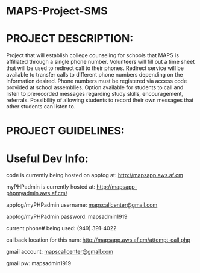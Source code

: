 MAPS-Project-SMS
================

PROJECT DESCRIPTION:
====================
Project that will establish college counseling for schools that MAPS is affiliated through a single phone number. Volunteers will fill out a time sheet that will be used to redirect call to their phones. Redirect service will be available to transfer calls to different phone numbers depending on the information desired. Phone numbers must be registered via access code provided at school assemblies. Option available for students to call and listen to prerecorded messages regarding study skills, encouragement, referrals. Possibility of allowing students to record their own messages that other students can listen to.

PROJECT GUIDELINES:
====================

Useful Dev Info:
==============
code is currently being hosted on appfog at:	http://mapsapp.aws.af.cm

myPHPadmin is currently hosted at: http://mapsapp-phpmyadmin.aws.af.cm/

appfog/myPHPadmin username:	mapscallcenter@gmail.com

appfog/myPHPadmin password:	mapsadmin1919

current phone# being used:	(949) 391-4022

callback location for this num:	http://mapsapp.aws.af.cm/attempt-call.php

gmail account:	mapscallcenter@gmail.com

gmail pw:	mapsadmin1919

